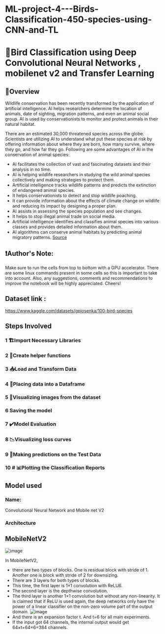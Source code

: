 # ML-project-4---Birds-Classification-450-species-using-CNN-and-TL

# 🦜Bird Classification using Deep Convolutional Neural Networks , mobilenet v2 and Transfer Learning


## 🔬Overview 
Wildlife conservation has been recently transformed by the application of artificial intelligence. AI helps researchers determine the location of animals, date of sighting, migration patterns, and even an animal social group. AI is used by conservationists to monitor and protect animals in their natural habitat.

There are an estimated 30,000 threatened species across the globe. Scientists are utilizing AI to understand what put these species at risk by offering information about where they are born, how many survive, where they go, and how far they go. Following are some advantages of AI in the conservation of animal species:

* AI facilitates the collection of vast and fascinating datasets and their analysis in no time.
* AI is helping wildlife researchers in studying the wild animal species collectively and making strategies to protect them.
* Artificial intelligence tracks wildlife patterns and predicts the extinction of endangered animal species.
* It helps conservationists to detect and stop wildlife poaching.
* It can provide information about the effects of climate change on wildlife and reducing its impact by designing a proper plan.
* AI assists in assessing the species population and see changes.
* It helps to stop illegal animal trade on social media.
* Artificial intelligence identifies and classifies animal species into various classes and provides detailed information about them.
* AI algorithms can conserve animal habitats by predicting animal migratory patterns.
[Source](https://aiworldschool.com/research/this-is-why-ai-in-wildlife-conservation-is-so-glorious/)

## ❗Author's Note:
Make sure to run the cells from top to bottom with a GPU accelerator. There are some linux commands present in some cells so this is important to take into account. Also, any suggestions, comments and recommendations to improve the notebook will be highly appreciated. Cheers!

## Dataset link : 
https://www.kaggle.com/datasets/gpiosenka/100-bird-species

## Steps Involved 
### 1  🏗️Import Necessary Libraries
### 2  🤙Create helper functions
### 3  📥Load and Transform Data
### 4  📅Placing data into a Dataframe
### 5  🔭Visualizing images from the dataset
### 6 Saving the model
### 7  ✔️Model Evaluation
### 8  📉Visualizing loss curves
### 9  🔮Making predictions on the Test Data
### 10 # 📊Plotting the Classification Reports

## Model used 
### Name: 
Convolutional Neural Network and Mobile net V2
### Architecture


 ## MobileNetV2
![image](https://user-images.githubusercontent.com/64637562/208295257-5e008ac3-7277-446d-b670-2cd85eab3e3e.png)

In MobileNetV2, 
* there are two types of blocks. One is residual block with stride of 1. Another one is block with stride of 2 for downsizing.
* There are 3 layers for both types of blocks.
* This time, the first layer is 1×1 convolution with ReLU6.
* The second layer is the depthwise convolution.
* The third layer is another 1×1 convolution but without any non-linearity. It is claimed that if ReLU is used again, the deep networks only have the power of a linear classifier on the non-zero volume part of the output domain.
![image](https://user-images.githubusercontent.com/64637562/208298641-d4780ee1-78e9-434f-83c6-8fc6db097566.png)
* And there is an expansion factor t. And t=6 for all main experiments.
* If the input got 64 channels, the internal output would get 64×t=64×6=384 channels.
